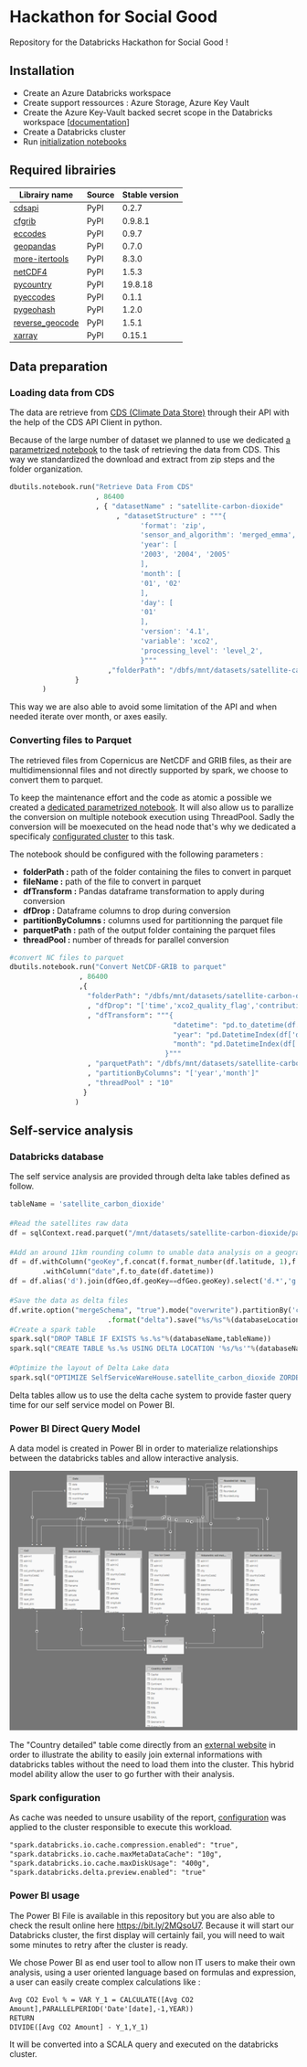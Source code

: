 # Hackathon for Social Good
Repository for the Databricks Hackathon for Social Good !

## Installation

- Create an Azure Databricks workspace
- Create support ressources : Azure Storage, Azure Key Vault
- Create the Azure Key-Vault backed secret scope in the Databricks workspace [[documentation](https://docs.microsoft.com/fr-fr/azure/databricks/security/secrets/secret-scopes#create-an-azure-key-vault-backed-secret-scope)]
- Create a Databricks cluster
- Run [initialization notebooks](/notebooks/initialization)


## Required librairies
| Librairy name                                          | Source | Stable version |
|--------------------------------------------------------|--------|----------------|
| [cdsapi](https://pypi.org/project/cdsapi/)             | PyPI   | 0.2.7          |
| [cfgrib](https://pypi.org/project/cfgrib/)             | PyPI   | 0.9.8.1        |
| [eccodes](https://pypi.org/project/eccodes/)           | PyPI   | 0.9.7          |
| [geopandas](https://pypi.org/project/geopandas/)       | PyPI   | 0.7.0          |
| [more-itertools](https://pypi.org/project/more-itertools/) | PyPI   | 8.3.0      |
| [netCDF4](https://pypi.org/project/netCDF4/)           | PyPI   | 1.5.3          |
| [pycountry](https://pypi.org/project/pycountry/)       | PyPI   | 19.8.18        |
| [pyeccodes](https://pypi.org/project/pyeccodes/)       | PyPI   | 0.1.1          |
| [pygeohash](https://pypi.org/project/pygeohash/)       | PyPI   | 1.2.0          |
| [reverse_geocode](https://pypi.org/project/reverse_geocode/) | PyPI   | 1.5.1    |
| [xarray](https://pypi.org/project/xarray/)             | PyPI   | 0.15.1         |

## Data preparation

### Loading data from CDS

The data are retrieve from [CDS (Climate Data Store)](https://cds.climate.copernicus.eu/cdsapp#!/home) through their API with the help of the CDS API Client in python.

Because of the large number of dataset we planned to use we dedicated [a parametrized notebook](notebooks/1-data-preparation/Retrieve%20Data%20From%20CDS.py) to the task of retrieving the data from CDS. This way we standardized the download and extract from zip steps and the folder organization.

```python
dbutils.notebook.run("Retrieve Data From CDS"
                     , 86400
                     , { "datasetName" : "satellite-carbon-dioxide" 
                          , "datasetStructure" : """{
                                'format': 'zip',
                                'sensor_and_algorithm': 'merged_emma',
                                'year': [
                                '2003', '2004', '2005'
                                ],
                                'month': [
                                '01', '02'
                                ],
                                'day': [
                                '01'
                                ],
                                'version': '4.1',
                                'variable': 'xco2',
                                'processing_level': 'level_2',
                                }"""
                        ,"folderPath": "/dbfs/mnt/datasets/satellite-carbon-dioxide/"
                }
        )
```

This way we are also able to avoid some limitation of the API and when needed iterate over month, or axes easily.

### Converting files to Parquet

The retrieved files from Copernicus are NetCDF and GRIB files, as their are multidimensionnal files and not directly supported by spark, we choose to convert them to parquet.

To keep the maintenance effort and the code as atomic a possible we created a [dedicated parametrized notebook](notebooks/1-data-preparation/Convert%20NetCDF-GRIB%20to%20parquet.py). It will also allow us to parallize the conversion on multiple notebook execution using ThreadPool. Sadly the conversion will be moexecuted on the head node that's why we dedicated a specificaly [configurated cluster](clusters/bigdriver_cluster.json) to this task.

The notebook should be configured with the following parameters : 

- **folderPath :** path of the folder containing the files to convert in parquet
- **fileName :** path of the file to convert in parquet
- **dfTransform :** Pandas dataframe transformation to apply during conversion
- **dfDrop :** Dataframe columns to drop during conversion
- **partitionByColumns :** columns used for partitionning the parquet file
- **parquetPath :** path of the output folder containing the parquet files
- **threadPool :** number of threads for parallel conversion

```python
#convert NC files to parquet
dbutils.notebook.run("Convert NetCDF-GRIB to parquet"
                 , 86400
                 ,{
                   "folderPath": "/dbfs/mnt/datasets/satellite-carbon-dioxide/data/"
                   , "dfDrop": "['time','xco2_quality_flag','contributing_algorithms','median_processor_id']"
                   , "dfTransform": """{
                                        "datetime": "pd.to_datetime(df.time, unit='s').dt.date",
                                        "year": "pd.DatetimeIndex(df['datetime']).year",
                                        "month": "pd.DatetimeIndex(df['datetime']).month"
                                      }"""
                   , "parquetPath": "/dbfs/mnt/datasets/satellite-carbon-dioxide/parquet/"
                   , "partitionByColumns": "['year','month']"
                   , "threadPool" : "10"
                  }
                )
```


## Self-service analysis

### Databricks database
The self service analysis are provided through delta lake tables defined as follow.

```python
tableName = 'satellite_carbon_dioxide'

#Read the satellites raw data
df = sqlContext.read.parquet("/mnt/datasets/satellite-carbon-dioxide/parquet/")

#Add an around 11km rounding column to unable data analysis on a geographic level on Power BI
df = df.withColumn("geoKey",f.concat(f.format_number(df.latitude, 1),f.lit('|'),f.format_number(df.longitude, 1)))\
        .withColumn("date",f.to_date(df.datetime))
df = df.alias('d').join(dfGeo,df.geoKey==dfGeo.geoKey).select('d.*','g.city','g.countryCode2','g.admin1','g.admin2')

#Save the data as delta files
df.write.option("mergeSchema", "true").mode("overwrite").partitionBy('countryCode2')\
                        .format("delta").save("%s/%s"%(databaseLocation,tableName))
#Create a spark table
spark.sql("DROP TABLE IF EXISTS %s.%s"%(databaseName,tableName))
spark.sql("CREATE TABLE %s.%s USING DELTA LOCATION '%s/%s'"%(databaseName,tableName,databaseLocation,tableName))

#Optimize the layout of Delta Lake data
spark.sql("OPTIMIZE SelfServiceWareHouse.satellite_carbon_dioxide ZORDER BY (admin2,admin1,city,date,co2)")
```
Delta tables allow us to use the delta cache system to provide faster query time for our self service model on Power BI.

### Power BI Direct Query Model

A data model is created in Power BI in order to materialize relationships between the databricks tables and allow interactive analysis.

![RelationShips](misc/Model%20Relationships.PNG)

The "Country detailed" table come directly from an [external website](https://raw.githubusercontent.com/datasets/country-codes/master/data/country-codes.csv) in order to illustrate the ability to easily join external informations with databricks tables without the need to load them into the cluster. This hybrid model ability allow the user to go further with their analysis.

### Spark configuration

As cache was needed to unsure usability of the report, [configuration](clusters/cache_cluster.json) was applied to the cluster responsible to execute this workload.

```
"spark.databricks.io.cache.compression.enabled": "true",
"spark.databricks.io.cache.maxMetaDataCache": "10g",
"spark.databricks.io.cache.maxDiskUsage": "400g",
"spark.databricks.delta.preview.enabled": "true"
```

### Power BI usage

The Power BI File is available in this repository but you are also able to check the result online here https://bit.ly/2MQsoU7. Because it will start our Databricks cluster, the first display will certainly fail, you will need to wait some minutes to retry after the cluster is ready.

We chose Power BI as end user tool to allow non IT users to make their own analysis, using a user oriented language based on formulas and expression, a user can easily create complex calculations like : 

```
Avg CO2 Evol % = VAR Y_1 = CALCULATE([Avg CO2 Amount],PARALLELPERIOD('Date'[date],-1,YEAR)) 
RETURN
DIVIDE([Avg CO2 Amount] - Y_1,Y_1) 
```

It will be converted into a SCALA query and executed on the databricks cluster.